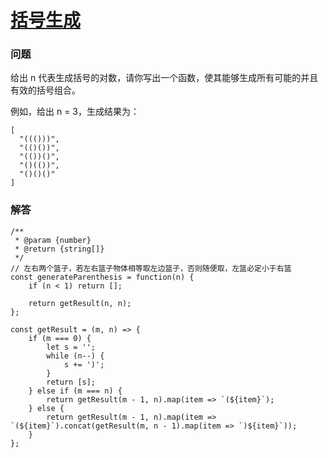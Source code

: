 # [括号生成](https://leetcode-cn.com/problems/generate-parentheses)

### 问题

给出 n 代表生成括号的对数，请你写出一个函数，使其能够生成所有可能的并且有效的括号组合。

例如，给出 n = 3，生成结果为：

```
[
  "((()))",
  "(()())",
  "(())()",
  "()(())",
  "()()()"
]
```


### 解答

```
/**
 * @param {number}
 * @return {string[]}
 */
// 左右两个篮子，若左右篮子物体相等取左边篮子，否则随便取，左篮必定小于右篮
const generateParenthesis = function(n) {
    if (n < 1) return [];

    return getResult(n, n);
};

const getResult = (m, n) => {
    if (m === 0) {
        let s = '';
        while (n--) {
            s += ')';
        }
        return [s];
    } else if (m === n) {
        return getResult(m - 1, n).map(item => `(${item}`);
    } else {
        return getResult(m - 1, n).map(item => `(${item}`).concat(getResult(m, n - 1).map(item => `)${item}`));
    }
};
```


